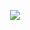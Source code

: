  <p align = "center"> <img src = iVBORw0KGgoAAAANSUhEUgAAAoAAAAHgCAYAAAA10dzkAAAAAXNSR0IArs4c6QAAIABJREFUeF7cvemWozlyJUjS3SMys1Tqeb7p1jLLP6l2lV5clUuE08k5ZoYLXBjMAHx0jyz18JyqSCe> </p>
